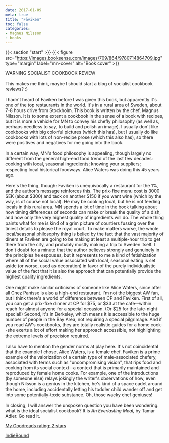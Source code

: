 ```yaml
---
date: 2017-01-09
meta: true
title: "Fäviken"
toc: false
categories:
- Magnus Nilsson
- books
---
```


{{< section "start" >}}
{{< figure src="https://images.booksense.com/images/709/864/9780714864709.jpg" type="margin" label="mn-cover" alt="Book cover" >}}

WARNING SOCIALIST COOKBOOK REVIEW<br /><br />This makes me think, maybe I should start a blog of socialist cookbook reviews? :)<br /><br />I hadn't heard of Faviken before I was given this book, but apparently it's one of the top restaurants in the world. It's in a rural area of Sweden, about 7-8 hours drive from Stockholm. This book is written by the chef, Magnus Nilsson. It is to some extent a cookbook in the sense of a book with recipes, but it is more a vehicle for MN to convey his chefly philosophy (as well as, perhaps needless to say, to build and polish an image). I usually don't like cookbooks with big colorful pictures (which this has), but I usually do like cookbooks with lots of non-recipe prose (which this also has), so there were positives and negatives for me going into the book.<br /><br />In a certain way, MN's food philosophy is appealing, though largely no different from the general high-end food trend of the last few decades: cooking with local, seasonal ingredients; knowing your suppliers; respecting local historical foodways. Alice Waters was doing this 45 years ago.<br /><br />Here's the thing, though: Faviken is unequivocally a restaurant for the 1%, and the author's message reinforces this. The prix-fixe menu cost is 3000 SEK (about $300) and tack on another $150 if you want wine (which by the way, is of course not local). He may be cooking local, but he is not feeding locals in this rural area. MN spends a lot of time in the book talking about how timing differences of seconds can make or break the quality of a dish, and how only the very highest quality of ingredients will do. The whole thing paints what for me is kind of a grim picture of courtiers fussing over the tiniest details to please the royal court. To make matters worse, the whole local/seasonal philosophy thing is belied by the fact that the vast majority of diners at Faviken are going to be making at least a multiple-hour trip to get there from the city, and probably mostly making a trip to Sweden itself. I don't doubt for a minute that the author believes strongly and genuinely in the principles he espouses, but it represents to me a kind of fetishization where all of the social value associated with local, seasonal eating is set aside (or worse, used as decoration) in favor of the purely individualistic value of the fact that it is also the approach that can potentially provide the highest quality ingredients.<br /><br />One might make similar criticisms of someone like Alice Waters, since after all Chez Panisse is also a high-end restaurant. I'm not the biggest AW fan, but I think there's a world of difference between CP and Faviken. First of all, you can get a prix-fixe dinner at CP for $75, or $33 at the cafe--within reach for almost anyone for a special occasion. (Or $25 for the late-night special!) Second, it's in Berkeley, which means it is accessible to the huge number of people in the Bay Area, not requiring a special pilgrimage. And if you read AW's cookbooks, they are totally realistic guides for a home cook--she exerts a lot of effort making her approach accessible, not highlighting the extreme levels of precision required.<br /><br />I also have to mention the gender norms at play here. It's not coincidental that the example I chose, Alice Waters, is a female chef. Faviken is a prime example of the valorization of a certain type of male-associated chefery, associated with terms such as "uncompromising vision", that rips food and cooking from its social context--a context that is primarily maintained and reproduced by female home cooks. For example, one of the introductions (by someone else) relays jokingly the writer's observations of how, even though Nilsson is a genius in the kitchen, he's kind of a space cadet around the home, including accidentally letting his toddler child wander off and get into some potentially-toxic substance. Oh, those wacky chef geniuses! <br /><br />In closing, I will answer the unspoken question you have been wondering: what is the ideal socialist cookbook? It is _An Everlasting Meal_, by Tamar Adler. Go read it.

[My Goodreads rating: 2 stars](https://www.goodreads.com/review/show/1871916541)  

[IndieBound](https://www.indiebound.org/book/9780714864709)
